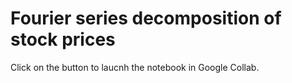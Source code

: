 # Fourier series decomposition of stock prices
Click on the button to laucnh the notebook in Google Collab.
